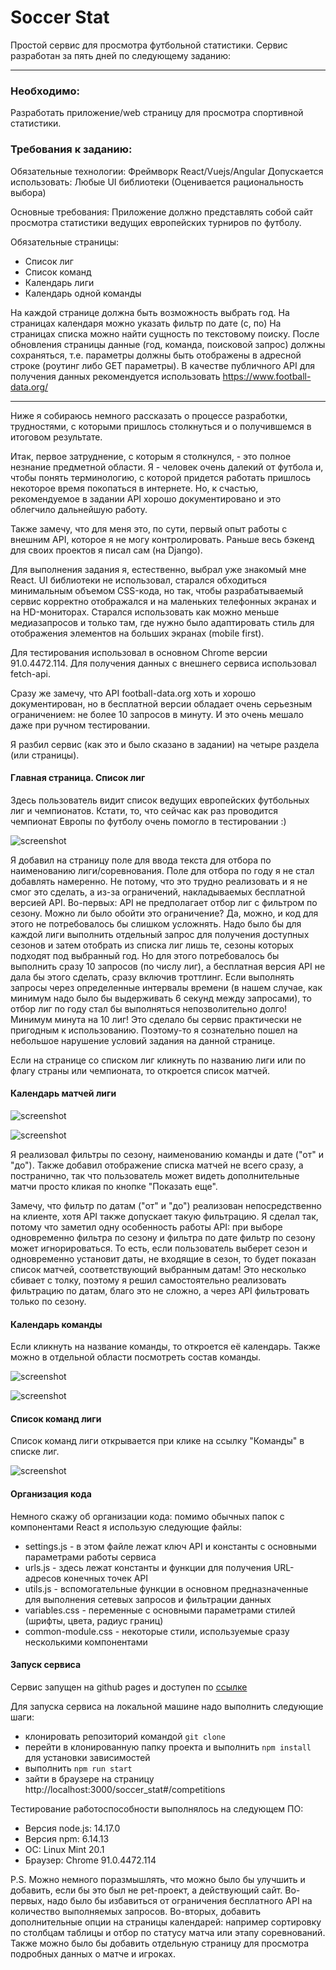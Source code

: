 # Soccer Stat
Простой сервис для просмотра футбольной статистики. Сервис разработан за пять дней по следующему заданию:

***
### Необходимо:
Разработать приложение/web страницу для просмотра спортивной статистики.

### Требования к заданию:
Обязательные технологии: Фреймворк React/Vuejs/Angular
Допускается использовать: Любые UI библиотеки (Оценивается
рациональность выбора)

Основные требования:
Приложение должно представлять собой сайт просмотра статистики ведущих
европейских турниров по футболу.

Обязательные страницы:
- Список лиг
- Список команд
- Календарь лиги
- Календарь одной команды

На каждой странице должна быть возможность выбрать год. На страницах календаря можно указать фильтр по дате (с, по)
На страницах списка можно найти сущность по текстовому поиску. После обновления страницы данные (год, команда, поисковой
запрос) должны сохраняться, т.е. параметры должны быть отображены в адресной строке (роутинг либо GET параметры).
В качестве публичного API для получения данных рекомендуется использовать https://www.football-data.org/
***

Ниже я собираюсь немного рассказать о процессе разработки, трудностями, с которыми пришлось столкнуться и о получившемся 
в итоговом результате.

Итак, первое затруднение, с которым я столкнулся, - это полное незнание предметной области. Я - человек очень далекий от 
футбола и, чтобы понять терминологию, с которой придется работать пришлось некоторое время покопаться в интернете. Но, к
счастью, рекомендуемое в задании API хорошо документировано и это облегчило дальнейшую работу.

Также замечу, что для меня это, по сути, первый опыт работы с внешним API, которое я не могу контролировать. Раньше весь
бэкенд для своих проектов я писал сам (на Django).

Для выполнения задания я, естественно, выбрал уже знакомый мне React. UI библиотеки не использовал, старался обходиться 
минимальным объемом CSS-кода, но так, чтобы разрабатываемый сервис корректно отображался и на маленьких телефонных 
экранах и на HD-мониторах. Старался использовать как можно меньше медиазапросов и только там, где нужно было адаптировать
стиль для отображения элементов на больших экранах (mobile first).

Для тестирования использовал в основном Chrome версии 91.0.4472.114. Для получения данных с внешнего сервиса использовал
fetch-api. 

Сразу же замечу, что API football-data.org хоть и хорошо документирован, но в бесплатной версии обладает очень серьезным
ограничением: не более 10 запросов в минуту. И это очень мешало даже при ручном тестировании.

Я разбил сервис (как это и было сказано в задании) на четыре раздела (или страницы).

#### Главная страница. Список лиг

Здесь пользователь видит список ведущих европейских футбольных лиг и чемпионатов. Кстати, то, что сейчас как раз 
проводится чемпионат Европы по футболу очень помогло в тестировании :)

![screenshot](screenshots/screen1.png)

Я добавил на страницу поле для ввода текста для отбора по наименованию лиги/соревнования. Поле для отбора по году я не
стал добавлять намеренно. Не потому, что это трудно реализовать и я не смог это сделать, а из-за ограничений, накладываемых
бесплатной версией API. Во-первых: API не предполагает отбор лиг с фильтром по сезону. Можно ли было обойти это ограничение?
Да, можно, и код для этого не потребовалось бы слишком усложнять. Надо было бы для каждой лиги выполнить отдельный
запрос для получения доступных сезонов и затем отобрать из списка лиг лишь те, сезоны которых подходят под выбранный год.
Но для этого потребовалось бы выполнить сразу 10 запросов (по числу лиг), а бесплатная версия API не дала бы этого сделать,
сразу включив троттлинг. Если выполнять запросы через определенные интервалы времени (в нашем случае, как минимум надо 
было бы выдерживать 6 секунд между запросами), то отбор лиг по году стал бы выполняться непозволительно долго! Минимум 
минута на 10 лиг! Это сделало бы сервис практически не пригодным к использованию. Поэтому-то я сознательно пошел на 
небольшое нарушение условий задания на данной странице.

Если на странице со списком лиг кликнуть по названию лиги или по флагу страны или чемпионата, то откроется список матчей.

#### Календарь матчей лиги

![screenshot](screenshots/screen2.png)

![screenshot](screenshots/screen3.png)

Я реализовал фильтры по сезону, наименованию команды и дате ("от" и "до"). Также добавил отображение списка матчей не 
всего сразу, а постранично, так что пользователь может видеть дополнительные матчи просто кликая по кнопке "Показать еще".

Замечу, что фильтр по датам ("от" и "до") реализован непосредственно на клиенте, хотя API также допускает такую фильтрацию.
Я сделал так, потому что заметил одну особенность работы API: при выборе одновременно фильтра по сезону и фильтра по дате
фильтр по сезону может игнорироваться. То есть, если пользователь выберет сезон и одновременно установит даты, не входящие 
в сезон, то будет показан список матчей, соответствующий выбранным датам! Это несколько сбивает с толку, поэтому я решил
самостоятельно реализовать фильтрацию по датам, благо это не сложно, а через API фильтровать только по сезону.

#### Календарь команды

Если кликнуть на название команды, то откроется её календарь. Также можно в отдельной области посмотреть состав команды.

![screenshot](screenshots/screen4.png)

![screenshot](screenshots/screen5.png)

#### Список команд лиги

Список команд лиги открывается при клике на ссылку "Команды" в списке лиг.

![screenshot](screenshots/screen6.png)

#### Организация кода 

Немного скажу об организации кода: помимо обычных папок с компонентами React я использую следующие файлы:
- settings.js - в этом файле лежат ключ API и константы с основными параметрами работы сервиса
- urls.js - здесь лежат константы и функции для получения URL-адресов конечных точек API
- utils.js - вспомогательные функции в основном предназначенные для выполнения сетевых запросов и фильтрации данных
- variables.css - переменные с основными параметрами стилей (шрифты, цвета, радиус границ)
- common-module.css - некоторые стили, используемые сразу несколькими компонентами

#### Запуск сервиса

Сервис запущен на github pages и доступен по [ссылке](https://hproger.ru/soccer_stat/)

Для запуска сервиса на локальной машине надо выполнить следующие шаги:
- клонировать репозиторий командой ```git clone```
- перейти в клонированную папку проекта и выполнить ```npm install``` для установки зависимостей
- выполнить ```npm run start```
- зайти в браузере на страницу http://localhost:3000/soccer_stat#/competitions

Тестирование работоспособности выполнялось на следующем ПО:
- Версия node.js: 14.17.0
- Версия npm: 6.14.13
- ОС: Linux Mint 20.1
- Браузер: Chrome 91.0.4472.114

P.S. Можно немного поразмышлять, что можно было бы улучшить и добавить, если бы это был не pet-проект, а действующий
сайт. Во-первых, надо было бы избавиться от ограничения бесплатного API на количество выполняемых запросов. Во-вторых,
добавить дополнительные опции на страницы календарей: например сортировку по столбцам таблицы и отбор по статусу матча 
или этапу соревнований. Также можно было бы добавить отдельную страницу для просмотра подробных данных о матче и игроках.